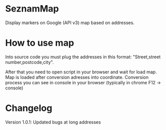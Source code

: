 SeznamMap
=========

Display markers on Google (API v3) map based on addresses.

How to use map
=========
Into source code you must plug the addresses in this format: "Street,street number,postcode,city".

After that you need to open script in your browser and wait for load map. Map is loaded after conversion adresses into coordinate. Conversion process you can see in console in your browser (typically in chrome F12 -> console)

Changelog
=========
Version 1.0.1: Updated bugs at long addresses

